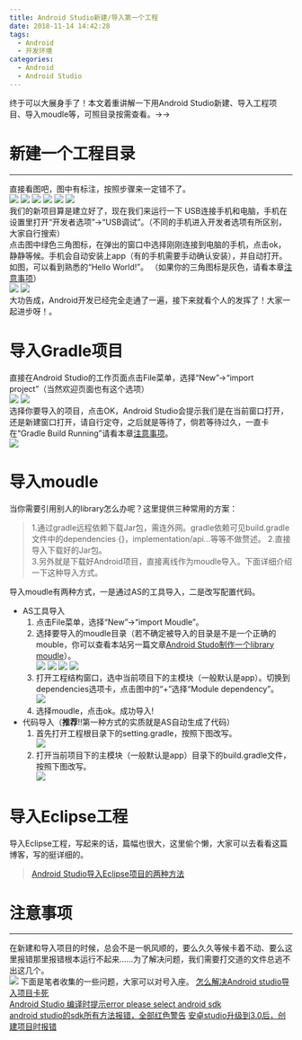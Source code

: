 ```yaml
---
title: Android Studio新建/导入第一个工程
date: 2018-11-14 14:42:28
tags:
  - Android
  - 开发环境
categories:
  - Android 
  - Android Studio
---
```


终于可以大展身手了！本文着重讲解一下用Android Studio新建、导入工程项目、导入moudle等，可照目录按需查看。->->
<!-- more -->
# 新建一个工程目录
---
直接看图吧，图中有标注，按照步骤来一定错不了。  
![](1-1.png)
![](1-2.png)
![](1-3.png)
![](1-4.png)
![](1-5.png)
![](1-6.png)  
我们的新项目算是建立好了，现在我们来运行一下 
USB连接手机和电脑，手机在设置里打开“开发者选项”->“USB调试”。（不同的手机进入开发者选项有所区别，大家自行搜索）  
点击图中绿色三角图标，在弹出的窗口中选择刚刚连接到电脑的手机，点击ok，静静等候。手机会自动安装上app（有的手机需要手动确认安装），并自动打开。如图，可以看到熟悉的“Hello World!”。 （如果你的三角图标是灰色，请看本章[注意事项](#注意事项)）   
![](2-1.png)
![](2-2.jpg)  
大功告成，Android开发已经完全走通了一遍，接下来就看个人的发挥了！大家一起进步呀！。

# 导入Gradle项目
直接在Android Studio的工作页面点击File菜单，选择“New”->“import project”（当然欢迎页面也有这个选项）  
![](3-1.png) ![](3.png)  
选择你要导入的项目，点击OK，Android Studio会提示我们是在当前窗口打开，还是新建窗口打开，请自行定夺，之后就是等待了，倘若等待过久，一直卡在“Gradle Build Running”请看本章[注意事项](#注意事项)。  
![](3-2.png) 
# 导入moudle
当你需要引用别人的library怎么办呢？这里提供三种常用的方案：
> 1.通过gradle远程依赖下载Jar包，需连外网。gradle依赖可见build.gradle文件中的dependencies {}，implementation/api...等等不做赘述。 
> 2.直接导入下载好的Jar包。  
> 3.另外就是下载好Android项目，直接离线作为moudle导入。下面详细介绍一下这种导入方式。  

导入moudle有两种方式，一是通过AS的工具导入，二是改写配置代码。
* AS工具导入
  1. 点击File菜单，选择“New”->“import Moudle”。
  2. 选择要导入的moudle目录（若不确定被导入的目录是不是一个正确的mouble，你可以查看本站另一篇文章[Android Studo制作一个library moudle](https://blog.qsong.fun/2018/11/15/Android-Studo%E5%88%B6%E4%BD%9C%E4%B8%80%E4%B8%AAlibrary-moudle/)）。    
  ![](4-1.png) ![](4-2.png)  ![](4-3.png) ![](4-4.png)
  3. 打开工程结构窗口，选中当前项目下的主模块（一般默认是app）。切换到dependencies选项卡，点击图中的“+”选择“Module dependency”。  
  ![](4-5.png)
  4. 选择moudle，点击ok。成功导入!  
* 代码导入（**推荐**!!第一种方式的实质就是AS自动生成了代码）
  1. 首先打开工程根目录下的setting.gradle，按照下图改写。   
  ![](5-1.png)
  2. 打开当前项目下的主模块（一般默认是app）目录下的build.gradle文件，按照下图改写。  
  ![](5-2.png)
  
# 导入Eclipse工程
导入Eclipse工程，写起来的话，篇幅也很大，这里偷个懒，大家可以去看看这篇博客，写的挺详细的。
> [Android Studio导入Eclipse项目的两种方法](https://www.cnblogs.com/mstk/p/6307291.html)


# 注意事项
---
在新建和导入项目的时候，总会不是一帆风顺的，要么久久等候卡着不动、要么这里报错那里报错根本运行不起来……为了解决问题，我们需要打交道的文件总逃不出这几个。  
![](6-1.png)
下面是笔者收集的一些问题，大家可以对号入座。
[怎么解决Android studio导入项目卡死](https://www.jianshu.com/p/e1c0b46e317c)  
[Android Studio 编译时提示error please select android sdk](https://blog.csdn.net/csdnzzj255/article/details/78870891)  
[android studio的sdk所有方法报错，全部红色警告](https://blog.csdn.net/u010773839/article/details/53609473)
[安卓studio升级到3.0后，创建项目时报错](https://blog.csdn.net/zhangyanqiu12/article/details/80226289)